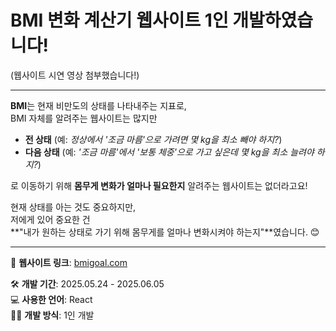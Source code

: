 # BMI 변화 계산기 웹사이트 1인 개발하였습니다!

(웹사이트 시연 영상 첨부했습니다!)

---

**BMI**는 현재 비만도의 상태를 나타내주는 지표로,  
BMI 자체를 알려주는 웹사이트는 많지만  

- **전 상태** (예: *정상에서 '조금 마름'으로 가려면 몇 kg을 최소 빼야 하지?*)  
- **다음 상태** (예: *'조금 마름'에서 '보통 체중'으로 가고 싶은데 몇 kg을 최소 늘려야 하지?*)  

로 이동하기 위해 **몸무게 변화가 얼마나 필요한지** 알려주는 웹사이트는 없더라고요!

현재 상태를 아는 것도 중요하지만,  
저에게 있어 중요한 건  
**"내가 원하는 상태로 가기 위해 몸무게를 얼마나 변화시켜야 하는지"**였습니다. 😊

---

🔗 **웹사이트 링크**: [bmigoal.com](https://bmigoal.com)

🛠 **개발 기간**: 2025.05.24 - 2025.06.05  
💻 **사용한 언어**: React  
🧑‍💻 **개발 방식**: 1인 개발
